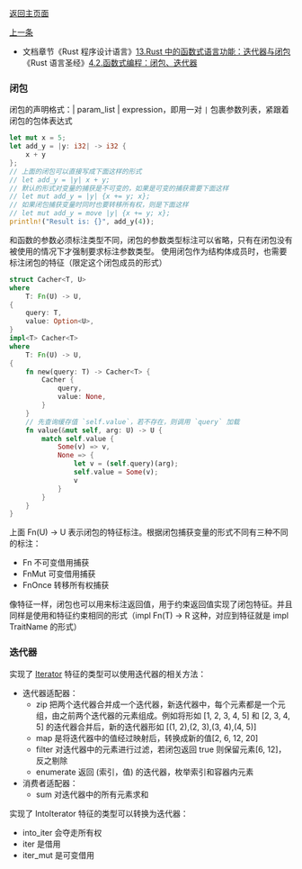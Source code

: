 [返回主页面](../README.md)

[上一条](20230401.md)

- 文档章节《Rust 程序设计语言》[13.Rust 中的函数式语言功能：迭代器与闭包](https://kaisery.github.io/trpl-zh-cn/ch13-00-functional-features.html)《Rust 语言圣经》[4.2.函数式编程：闭包、迭代器](https://course.rs/advance/functional-programing/intro.html)


### 闭包
闭包的声明格式：| param_list | expression，即用一对 `|` 包裹参数列表，紧跟着闭包的包体表达式
```rust
let mut x = 5;
let add_y = |y: i32| -> i32 {
    x + y
};
// 上面的闭包可以直接写成下面这样的形式
// let add_y = |y| x + y;
// 默认的形式对变量的捕获是不可变的，如果是可变的捕获需要下面这样
// let mut add_y = |y| {x += y; x};
// 如果闭包捕获变量时同时也要转移所有权，则是下面这样
// let mut add_y = move |y| {x += y; x};
println!("Result is: {}", add_y(4));
```
和函数的参数必须标注类型不同，闭包的参数类型标注可以省略，只有在闭包没有被使用的情况下才强制要求标注参数类型。
使用闭包作为结构体成员时，也需要标注闭包的特征（限定这个闭包成员的形式）
```rust
struct Cacher<T, U>
where
    T: Fn(U) -> U,
{
    query: T,
    value: Option<U>,
}
impl<T> Cacher<T>
where
    T: Fn(U) -> U,
{
    fn new(query: T) -> Cacher<T> {
        Cacher {
            query,
            value: None,
        }
    }
    // 先查询缓存值 `self.value`，若不存在，则调用 `query` 加载
    fn value(&mut self, arg: U) -> U {
        match self.value {
            Some(v) => v,
            None => {
                let v = (self.query)(arg);
                self.value = Some(v);
                v
            }
        }
    }
}
```
上面 Fn(U) -> U 表示闭包的特征标注。根据闭包捕获变量的形式不同有三种不同的标注：
- Fn 不可变借用捕获
- FnMut 可变借用捕获
- FnOnce 转移所有权捕获

像特征一样，闭包也可以用来标注返回值，用于约束返回值实现了闭包特征。并且同样是使用和特征约束相同的形式（impl Fn(T) -> R 这种，对应到特征就是 impl TraitName 的形式）

### 迭代器
实现了 [Iterator](https://doc.rust-lang.org/std/iter/trait.Iterator.html) 特征的类型可以使用迭代器的相关方法：
- 迭代器适配器：
  - zip 把两个迭代器合并成一个迭代器，新迭代器中，每个元素都是一个元组，由之前两个迭代器的元素组成。例如将形如 [1, 2, 3, 4, 5] 和 [2, 3, 4, 5] 的迭代器合并后，新的迭代器形如 [(1, 2),(2, 3),(3, 4),(4, 5)]
  - map 是将迭代器中的值经过映射后，转换成新的值[2, 6, 12, 20]
  - filter 对迭代器中的元素进行过滤，若闭包返回 true 则保留元素[6, 12]，反之剔除
  - enumerate 返回 (索引，值) 的迭代器，枚举索引和容器内元素
- 消费者适配器：
  - sum 对迭代器中的所有元素求和

实现了 IntoIterator 特征的类型可以转换为迭代器：
- into_iter 会夺走所有权
- iter 是借用
- iter_mut 是可变借用

